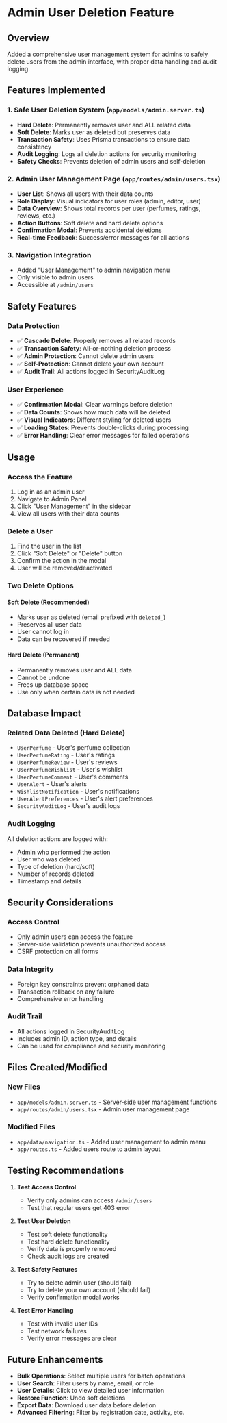 # Admin User Deletion Feature

## Overview

Added a comprehensive user management system for admins to safely delete users from the admin interface, with proper data handling and audit logging.

## Features Implemented

### 1. **Safe User Deletion System** (`app/models/admin.server.ts`)

- **Hard Delete**: Permanently removes user and ALL related data
- **Soft Delete**: Marks user as deleted but preserves data
- **Transaction Safety**: Uses Prisma transactions to ensure data consistency
- **Audit Logging**: Logs all deletion actions for security monitoring
- **Safety Checks**: Prevents deletion of admin users and self-deletion

### 2. **Admin User Management Page** (`app/routes/admin/users.tsx`)

- **User List**: Shows all users with their data counts
- **Role Display**: Visual indicators for user roles (admin, editor, user)
- **Data Overview**: Shows total records per user (perfumes, ratings, reviews, etc.)
- **Action Buttons**: Soft delete and hard delete options
- **Confirmation Modal**: Prevents accidental deletions
- **Real-time Feedback**: Success/error messages for all actions

### 3. **Navigation Integration**

- Added "User Management" to admin navigation menu
- Only visible to admin users
- Accessible at `/admin/users`

## Safety Features

### **Data Protection**

- ✅ **Cascade Delete**: Properly removes all related records
- ✅ **Transaction Safety**: All-or-nothing deletion process
- ✅ **Admin Protection**: Cannot delete admin users
- ✅ **Self-Protection**: Cannot delete your own account
- ✅ **Audit Trail**: All actions logged in SecurityAuditLog

### **User Experience**

- ✅ **Confirmation Modal**: Clear warnings before deletion
- ✅ **Data Counts**: Shows how much data will be deleted
- ✅ **Visual Indicators**: Different styling for deleted users
- ✅ **Loading States**: Prevents double-clicks during processing
- ✅ **Error Handling**: Clear error messages for failed operations

## Usage

### **Access the Feature**

1. Log in as an admin user
2. Navigate to Admin Panel
3. Click "User Management" in the sidebar
4. View all users with their data counts

### **Delete a User**

1. Find the user in the list
2. Click "Soft Delete" or "Delete" button
3. Confirm the action in the modal
4. User will be removed/deactivated

### **Two Delete Options**

#### **Soft Delete** (Recommended)

- Marks user as deleted (email prefixed with `deleted_`)
- Preserves all user data
- User cannot log in
- Data can be recovered if needed

#### **Hard Delete** (Permanent)

- Permanently removes user and ALL data
- Cannot be undone
- Frees up database space
- Use only when certain data is not needed

## Database Impact

### **Related Data Deleted** (Hard Delete)

- `UserPerfume` - User's perfume collection
- `UserPerfumeRating` - User's ratings
- `UserPerfumeReview` - User's reviews
- `UserPerfumeWishlist` - User's wishlist
- `UserPerfumeComment` - User's comments
- `UserAlert` - User's alerts
- `WishlistNotification` - User's notifications
- `UserAlertPreferences` - User's alert preferences
- `SecurityAuditLog` - User's audit logs

### **Audit Logging**

All deletion actions are logged with:

- Admin who performed the action
- User who was deleted
- Type of deletion (hard/soft)
- Number of records deleted
- Timestamp and details

## Security Considerations

### **Access Control**

- Only admin users can access the feature
- Server-side validation prevents unauthorized access
- CSRF protection on all forms

### **Data Integrity**

- Foreign key constraints prevent orphaned data
- Transaction rollback on any failure
- Comprehensive error handling

### **Audit Trail**

- All actions logged in SecurityAuditLog
- Includes admin ID, action type, and details
- Can be used for compliance and security monitoring

## Files Created/Modified

### **New Files**

- `app/models/admin.server.ts` - Server-side user management functions
- `app/routes/admin/users.tsx` - Admin user management page

### **Modified Files**

- `app/data/navigation.ts` - Added user management to admin menu
- `app/routes.ts` - Added users route to admin layout

## Testing Recommendations

1. **Test Access Control**

   - Verify only admins can access `/admin/users`
   - Test that regular users get 403 error

2. **Test User Deletion**

   - Test soft delete functionality
   - Test hard delete functionality
   - Verify data is properly removed
   - Check audit logs are created

3. **Test Safety Features**

   - Try to delete admin user (should fail)
   - Try to delete your own account (should fail)
   - Verify confirmation modal works

4. **Test Error Handling**
   - Test with invalid user IDs
   - Test network failures
   - Verify error messages are clear

## Future Enhancements

- **Bulk Operations**: Select multiple users for batch operations
- **User Search**: Filter users by name, email, or role
- **User Details**: Click to view detailed user information
- **Restore Function**: Undo soft deletions
- **Export Data**: Download user data before deletion
- **Advanced Filtering**: Filter by registration date, activity, etc.
